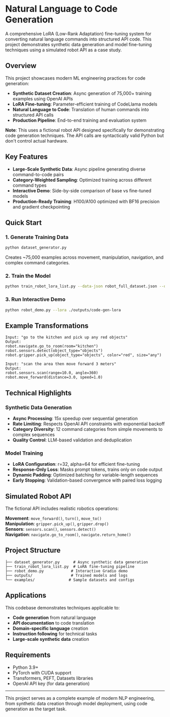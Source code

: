 # Natural Language to Code Generation

A comprehensive LoRA (Low-Rank Adaptation) fine-tuning system for converting natural language commands into structured API code. This project demonstrates synthetic data generation and model fine-tuning techniques using a simulated robot API as a case study.

## Overview

This project showcases modern ML engineering practices for code generation:

- **Synthetic Dataset Creation**: Async generation of 75,000+ training examples using OpenAI APIs
- **LoRA Fine-tuning**: Parameter-efficient training of CodeLlama models
- **Natural Language to Code**: Translation of human commands into structured API calls
- **Production Pipeline**: End-to-end training and evaluation system

**Note**: This uses a fictional robot API designed specifically for demonstrating code generation techniques. The API calls are syntactically valid Python but don't control actual hardware.

## Key Features

- **Large-Scale Synthetic Data**: Async pipeline generating diverse command-to-code pairs
- **Category-Weighted Sampling**: Optimized training across different command types
- **Interactive Demo**: Side-by-side comparison of base vs fine-tuned models
- **Production-Ready Training**: H100/A100 optimized with BF16 precision and gradient checkpointing

## Quick Start

### 1. Generate Training Data
```bash
python dataset_generator.py
```
Creates ~75,000 examples across movement, manipulation, navigation, and complex command categories.

### 2. Train the Model
```bash
python train_robot_lora_list.py --data-json robot_full_dataset.json --output-dir ./outputs/code-gen-lora
```

### 3. Run Interactive Demo
```bash
python robot_demo.py --lora ./outputs/code-gen-lora
```

## Example Transformations

```
Input: "go to the kitchen and pick up any red objects"
Output: 
robot.navigate.go_to_room(room="kitchen")
robot.sensors.detect(object_type="objects")
robot.gripper.pick_up(object_type="objects", color="red", size="any")
```

```
Input: "scan the area then move forward 3 meters"
Output:
robot.sensors.scan(range=10.0, angle=360)
robot.move_forward(distance=3.0, speed=1.0)
```

## Technical Highlights

### Synthetic Data Generation
- **Async Processing**: 15x speedup over sequential generation
- **Rate Limiting**: Respects OpenAI API constraints with exponential backoff
- **Category Diversity**: 12 command categories from simple movements to complex sequences
- **Quality Control**: LLM-based validation and deduplication

### Model Training
- **LoRA Configuration**: r=32, alpha=64 for efficient fine-tuning
- **Response-Only Loss**: Masks prompt tokens, trains only on code output
- **Dynamic Padding**: Optimized batching for variable-length sequences
- **Early Stopping**: Validation-based convergence with paired loss logging

## Simulated Robot API

The fictional API includes realistic robotics operations:

**Movement**: `move_forward()`, `turn()`, `move_to()`  
**Manipulation**: `gripper.pick_up()`, `gripper.drop()`  
**Sensors**: `sensors.scan()`, `sensors.detect()`  
**Navigation**: `navigate.go_to_room()`, `navigate.return_home()`

## Project Structure

```
├── dataset_generator.py      # Async synthetic data generation
├── train_robot_lora_list.py  # LoRA fine-tuning pipeline  
├── robot_demo.py            # Interactive Gradio demo
├── outputs/                 # Trained models and logs
└── examples/               # Sample datasets and configs
```

## Applications

This codebase demonstrates techniques applicable to:

- **Code generation** from natural language
- **API documentation** to code translation  
- **Domain-specific language** creation
- **Instruction following** for technical tasks
- **Large-scale synthetic data** creation

## Requirements

- Python 3.9+
- PyTorch with CUDA support
- Transformers, PEFT, Datasets libraries
- OpenAI API key (for data generation)

---

This project serves as a complete example of modern NLP engineering, from synthetic data creation through model deployment, using code generation as the target task.
